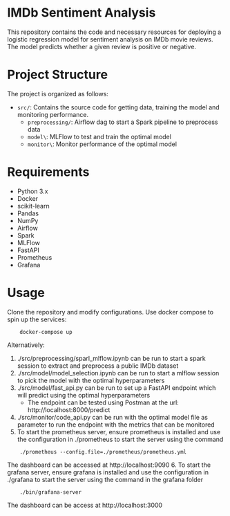 IMDb Sentiment Analysis
========

This repository contains the code and necessary resources for deploying a logistic regression model for sentiment analysis on IMDb movie reviews. The model predicts whether a given review is positive or negative.


Project Structure
================

The project is organized as follows:

- `src/`: Contains the source code for getting data, training the model and monitoring performance.
    - `preprocessing/`: Airflow dag to start a Spark pipeline to preprocess data
    - `model\`: MLFlow to test and train the optimal model
    - `monitor\`: Monitor performance of the optimal model

Requirements
===========================

- Python 3.x
- Docker
- scikit-learn
- Pandas
- NumPy
- Airflow
- Spark
- MLFlow
- FastAPI
- Prometheus
- Grafana

Usage
=================================

Clone the repository and modify configurations. Use docker compose to spin up the services:
```
    docker-compose up
```
Alternatively:
1. ./src/preprocessing/sparl_mlflow.ipynb can be run to start a spark session to extract and preprocess a public IMDb dataset
2. ./src/model/model_selection.ipynb can be run to start a mlflow session to pick the model with the optimal hyperparameters
3. ./src/model/fast_api.py can be run to set up a FastAPI endpoint which will predict using the optimal hyperparameters
    - The endpoint can be tested using Postman at the url: http://localhost:8000/predict
4. ./src/monitor/code_api.py can be run with the optimal model file as parameter to run the endpoint with the metrics that can be monitored
5. To start the prometheus server, ensure prometheus is installed and use the configuration in ./prometheus to start the server using the command 
```
    ./prometheus --config.file=./prometheus/prometheus.yml
```
The dashboard can be accessed at http://localhost:9090
6. To start the grafana server, ensure grafana is installed and use the configuration in ./grafana to start the server using the command in the grafana folder
```
    ./bin/grafana-server
``` 
The dashboard can be access at http://localhost:3000